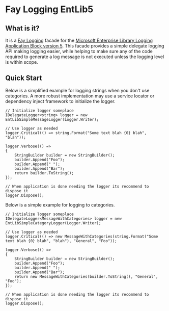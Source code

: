 Fay Logging EntLib5
===

What is it?
---
It is a [Fay Logging][FayLog] facade for the [Microsoft Enterprise Library Logging Application Block version 5][EntLib5Log]. This facade provides a simple delegate logging API making logging easier, while helping to make sure any of the code required to generate a log message is not executed unless the logging level is within scope.

Quick Start
---
Below is a simplified example for logging strings when you don't use categories. A more robust implementation may use a service locator or dependency inject framework to initialize the logger.

    // Initialize logger someplace
    IDelegateLogger<string> logger = new EntLibSimpleMessageLogger(Logger.Writer);
    
    // Use logger as needed
    logger.Critical(() => string.Format("Some text blah {0} blah", "blah"));
    
    logger.Verbose(() =>
    {
        StringBuilder builder = new StringBuilder();
        builder.Append("Foo");
        builder.Append(" ");
        builder.Append("Bar");
        return builder.ToString();
    });
    
    // When application is done needing the logger its recommend to dispose it
    logger.Dispose();

Below is a simple example for logging to categories.

    // Initialize logger someplace
    IDelegateLogger<MessageWithCategories> logger = new EntLibSimpleCategoryLogger(Logger.Writer);
    
    // Use logger as needed
    logger.Critical(() => new MessageWithCategories(string.Format("Some text blah {0} blah", "blah"), "General", "Foo"));
    
    logger.Verbose(() =>
    {
        StringBuilder builder = new StringBuilder();
        builder.Append("Foo");
        builder.Append(" ");
        builder.Append("Bar");
        return new MessageWithCategories(builder.ToString(), "General", "Foo");
    });
    
    // When application is done needing the logger its recommend to dispose it
    logger.Dispose();

[FayLog]:  https://github.com/FayLibs/Fay.Logging
[EntLib5Log]: http://msdn.microsoft.com/en-us/library/ff664569(PandP.50).aspx